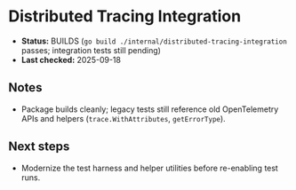 # Distributed Tracing Integration

- **Status:** BUILDS (`go build ./internal/distributed-tracing-integration` passes; integration tests still pending)
- **Last checked:** 2025-09-18

## Notes
- Package builds cleanly; legacy tests still reference old OpenTelemetry APIs and helpers (`trace.WithAttributes`, `getErrorType`).

## Next steps
- Modernize the test harness and helper utilities before re-enabling test runs.
